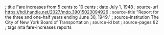 ; title Fare increases from 5 cents to 10 cents
; date July 1, 1948
; source-url https://hdl.handle.net/2027/mdp.39015023094926
; source-title "Report for the three and one-half years ending June 30, 1949."
; source-institution The City of New York Board of Transportation
; source-id bot
; source-pages 82
; tags mta fare-increases reports
